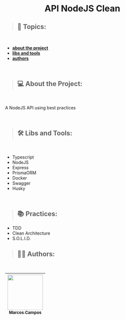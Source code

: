 <h1 align="center" style="font-weight: bold;">
  API NodeJS Clean
</h1>

> ## **📌 Topics:**

<br />

- [**about the project**](#💻-about-the-project)
- [**libs and tools**](#🛠-libs-and-tools)
- [**authors**](#🦸-authors)

<br />

> ## **💻 About the Project:**

<br />

<p style="text-align: justify;">
  A NodeJS API using best practices
</p>

<br />

> ## **🛠 Libs and Tools:**

<br />

- Typescript
- NodeJS
- Express
- PrismaORM
- Docker
- Swagger
- Husky

<br />

> ## **📚 Practices:**

- TDD
- Clean Architecture
- S.O.L.I.D.

> ## **👨‍💻 Authors:**

<br />

| [<img src="https://avatars1.githubusercontent.com/u/61772359?s=400&u=bc1cc2d6907c49f1c699a944838b87409a77d5cc&v=4" width=115 /> <br/> <sub>Marcos Campos</sub>](https://github.com/Markimg22) |
| :---: |
